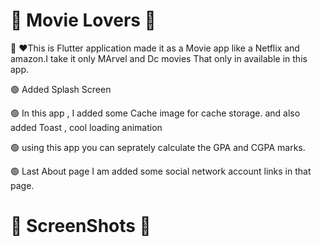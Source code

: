 # 🦾 Movie Lovers 👀 

👋 ❤️This is Flutter application made it as a Movie app like a Netflix and amazon.I take it only MArvel and Dc movies That only in available in this app. 

🟢 Added Splash Screen

🟢 In this app , I added some Cache image for cache storage. and also added Toast , cool loading animation 

🟢 using this app you can seprately calculate the GPA and CGPA marks.

🟢 Last About page I am added some social network account links in that page.

##

# 🤳 ScreenShots 👀 
